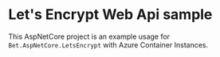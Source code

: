# Let's Encrypt Web Api sample

This AspNetCore project is an example usage for `Bet.AspNetCore.LetsEncrypt` with Azure Container Instances.
